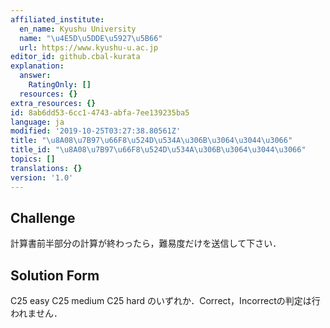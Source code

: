 ```yaml
---
affiliated_institute:
  en_name: Kyushu University
  name: "\u4E5D\u5DDE\u5927\u5B66"
  url: https://www.kyushu-u.ac.jp
editor_id: github.cbal-kurata
explanation:
  answer:
    RatingOnly: []
  resources: {}
extra_resources: {}
id: 8ab6dd53-6cc1-4743-abfa-7ee139235ba5
language: ja
modified: '2019-10-25T03:27:38.80561Z'
title: "\u8A08\u7B97\u66F8\u524D\u534A\u306B\u3064\u3044\u3066"
title_id: "\u8A08\u7B97\u66F8\u524D\u534A\u306B\u3064\u3044\u3066"
topics: []
translations: {}
version: '1.0'
---
```


## Challenge
計算書前半部分の計算が終わったら，難易度だけを送信して下さい．


## Solution Form

C25 easy
C25 medium
C25 hard
のいずれか．Correct，Incorrectの判定は行われません．



